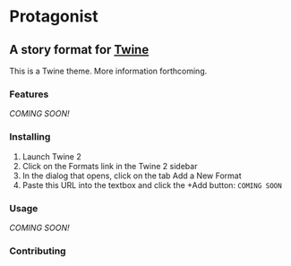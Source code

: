 # Protagonist
## A story format for [Twine](http://twinery.org/)

This is a Twine theme. More information forthcoming.

### Features

*COMING SOON!*

### Installing

1. Launch Twine 2
2. Click on the Formats link in the Twine 2 sidebar
3. In the dialog that opens, click on the tab Add a New Format
4. Paste this URL into the textbox and click the +Add button: `COMING SOON`

### Usage

*COMING SOON!*

### Contributing
